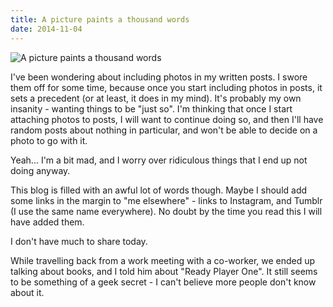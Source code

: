 ```yaml
---
title: A picture paints a thousand words
date: 2014-11-04
---
```


![A picture paints a thousand words](https://source.unsplash.com/vP3pnOoCiYE/1600x900)

I've been wondering about including photos in my written posts. I swore them off for some time, because once you start including photos in posts, it sets a precedent (or at least, it does in my mind). It's probably my own insanity - wanting things to be "just so". I'm thinking that once I start attaching photos to posts, I will want to continue doing so, and then I'll have random posts about nothing in particular, and won't be able to decide on a photo to go with it.

Yeah... I'm a bit mad, and I worry over ridiculous things that I end up not doing anyway.

This blog is filled with an awful lot of words though. Maybe I should add some links in the margin to "me elsewhere" - links to Instagram, and Tumblr (I use the same name everywhere). No doubt by the time you read this I will have added them.

I don't have much to share today.

While travelling back from a work meeting with a co-worker, we ended up talking about books, and I told him about "Ready Player One". It still seems to be something of a geek secret - I can't believe more people don't know about it.